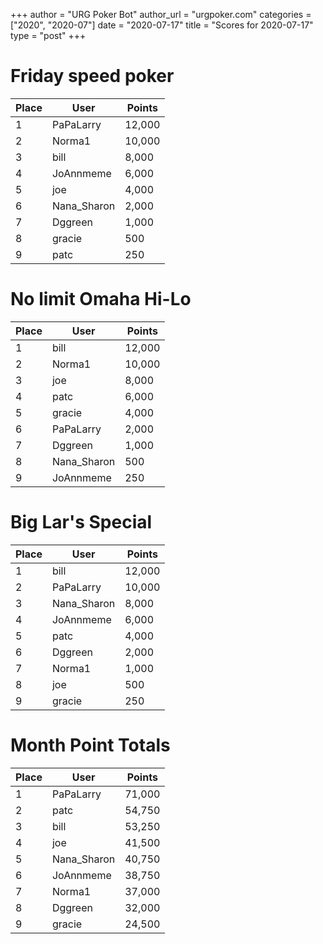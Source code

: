+++
author = "URG Poker Bot"
author_url = "urgpoker.com"
categories = ["2020", "2020-07"]
date = "2020-07-17"
title = "Scores for 2020-07-17"
type = "post"
+++
# Friday speed poker

| Place | User | Points |
|-------|------|--------|
| 1 | PaPaLarry | 12,000 |
| 2 | Norma1 | 10,000 |
| 3 | bill | 8,000 |
| 4 | JoAnnmeme | 6,000 |
| 5 | joe | 4,000 |
| 6 | Nana_Sharon | 2,000 |
| 7 | Dggreen | 1,000 |
| 8 | gracie | 500 |
| 9 | patc | 250 |

# No limit Omaha Hi-Lo

| Place | User | Points |
|-------|------|--------|
| 1 | bill | 12,000 |
| 2 | Norma1 | 10,000 |
| 3 | joe | 8,000 |
| 4 | patc | 6,000 |
| 5 | gracie | 4,000 |
| 6 | PaPaLarry | 2,000 |
| 7 | Dggreen | 1,000 |
| 8 | Nana_Sharon | 500 |
| 9 | JoAnnmeme | 250 |

# Big Lar's Special

| Place | User | Points |
|-------|------|--------|
| 1 | bill | 12,000 |
| 2 | PaPaLarry | 10,000 |
| 3 | Nana_Sharon | 8,000 |
| 4 | JoAnnmeme | 6,000 |
| 5 | patc | 4,000 |
| 6 | Dggreen | 2,000 |
| 7 | Norma1 | 1,000 |
| 8 | joe | 500 |
| 9 | gracie | 250 |

# Month Point Totals

| Place | User | Points |
|-------|------|--------|
| 1 | PaPaLarry | 71,000 |
| 2 | patc | 54,750 |
| 3 | bill | 53,250 |
| 4 | joe | 41,500 |
| 5 | Nana_Sharon | 40,750 |
| 6 | JoAnnmeme | 38,750 |
| 7 | Norma1 | 37,000 |
| 8 | Dggreen | 32,000 |
| 9 | gracie | 24,500 |
